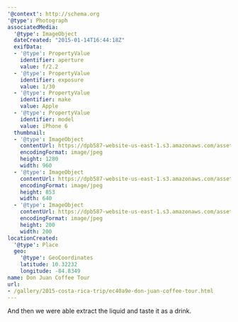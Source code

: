 ```yaml
---
'@context': http://schema.org
'@type': Photograph
associatedMedia:
  '@type': ImageObject
  dateCreated: "2015-01-14T16:44:18Z"
  exifData:
  - '@type': PropertyValue
    identifier: aperture
    value: f/2.2
  - '@type': PropertyValue
    identifier: exposure
    value: 1/30
  - '@type': PropertyValue
    identifier: make
    value: Apple
  - '@type': PropertyValue
    identifier: model
    value: iPhone 6
  thumbnail:
  - '@type': ImageObject
    contentUrl: https://dpb587-website-us-east-1.s3.amazonaws.com/asset/gallery/2015-costa-rica-trip/ec40a9e-don-juan-coffee-tour~1280.jpg
    encodingFormat: image/jpeg
    height: 1280
    width: 960
  - '@type': ImageObject
    contentUrl: https://dpb587-website-us-east-1.s3.amazonaws.com/asset/gallery/2015-costa-rica-trip/ec40a9e-don-juan-coffee-tour~640w.jpg
    encodingFormat: image/jpeg
    height: 853
    width: 640
  - '@type': ImageObject
    contentUrl: https://dpb587-website-us-east-1.s3.amazonaws.com/asset/gallery/2015-costa-rica-trip/ec40a9e-don-juan-coffee-tour~200x200.jpg
    encodingFormat: image/jpeg
    height: 200
    width: 200
locationCreated:
  '@type': Place
  geo:
    '@type': GeoCoordinates
    latitude: 10.32232
    longitude: -84.8349
name: Don Juan Coffee Tour
url:
- /gallery/2015-costa-rica-trip/ec40a9e-don-juan-coffee-tour.html
---
```


And then we were able extract the liquid and taste it as a drink.
